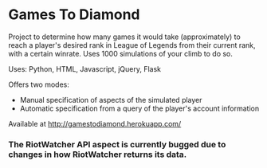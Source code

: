 # Games To Diamond
Project to determine how many games it would take (approximately) to reach a player's desired rank in League of Legends from their current rank, with a certain winrate. Uses 1000 simulations of your climb to do so.

Uses: Python, HTML, Javascript, jQuery, Flask

Offers two modes:
* Manual specification of aspects of the simulated player
* Automatic specification from a query of the player's account information

Available at http://gamestodiamond.herokuapp.com/

### The RiotWatcher API aspect is currently bugged due to changes in how RiotWatcher returns its data. 
